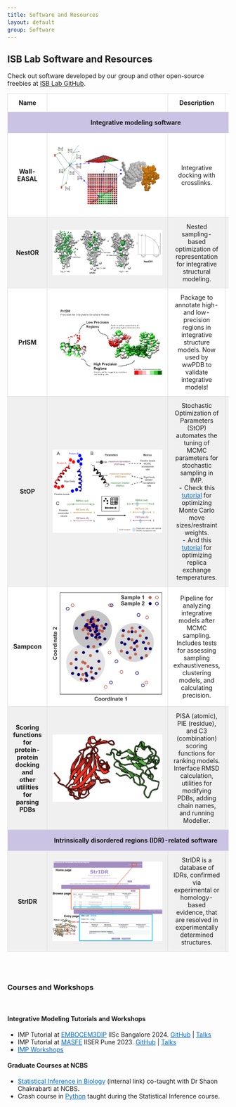 ```yaml
---
title: Software and Resources
layout: default
group: Software
---
```

<h2>ISB Lab Software and Resources</h2>
<div class="container-fluid">

Check out software developed by our group and other open-source freebies at [ISB Lab GitHub](https://github.com/isblab). <br>

<table>
    <thead>
        <tr>
            <th style="text-align: center; width: 20%;">Name</th>
            <th style="text-align: center; width: 30%;"></th>
            <th style="text-align: center; width: 40%;">Description</th>
            <th style="text-align: center; width: 10%;">Link</th>
        </tr>
    </thead>
    <tbody>
        <!-- Integrative modeling software section -->
        <tr class="heading-row">
            <td colspan="4" style="text-align: center; font-weight: bold; background-color: #cbc3e3; padding: 15px;">Integrative modeling software</td>
        </tr>
        <tr class="row-dark">
            <td style="text-align: center;">Wall-EASAL</td>
            <td style="text-align: center;"><img src="/static/img/software/easal.png" class="logo"></td>
            <td style="text-align: center;">Integrative docking with crosslinks.</td>
            <td style="text-align: center;">
            <a href="https://github.com/isblab/Integrative_docking_benchmark" class="link">GitHub</a><br>
            <a href="https://bitbucket.org/geoplexity/easal-dev/src/Crosslink" class="link"> EASAL Software</a>
            </td>
        </tr>
        <tr class="row-light">
            <td style="text-align: center;">NestOR</td>
            <td style="text-align: center;"><img src="/static/img/software/nestor.png" class="logo"></td>
            <td style="text-align: center;">Nested sampling-based optimization of representation for integrative structural modeling.</td>
            <td style="text-align: center;"><a href="https://github.com/isblab/nestor" class="link">GitHub</a></td>
        </tr>
        <tr class="row-dark">
            <td style="text-align: center;">PrISM</td>
            <td style="text-align: center;"><img src="/static/img/software/prism.png" class="logo"></td>
            <td style="text-align: center;">Package to annotate high- and low-precision regions in integrative structure models. Now used by wwPDB to validate integrative models!</td>
            <td style="text-align: center;"><a href="https://github.com/isblab/prism" class="link">GitHub</a></td>
        </tr>
        <tr class="row-light">
            <td style="text-align: center;">StOP</td>
            <td style="text-align: center;"><img src="/static/img/software/stop.png" class="logo"></td>
            <td style="text-align: center;">Stochastic Optimization of Parameters (StOP) automates the tuning of MCMC parameters for stochastic sampling in IMP.<br>
                - Check this <a href="https://github.com/isblab/stop/blob/main/docs/tutorial_basic.md" class="link">tutorial</a> for optimizing Monte Carlo move sizes/restraint weights.<br>
                - And this <a href="https://github.com/isblab/stop/blob/main/docs/tutorial_replica.md" class="link">tutorial</a> for optimizing replica exchange temperatures.
            </td>
            <td style="text-align: center;"><a href="https://github.com/isblab/stop" class="link">GitHub</a></td>
        </tr>
        <tr class="row-dark">
            <td style="text-align: center;">Sampcon</td>
            <td style="text-align: center;"><img src="/static/img/software/sampcon.png" class="logo"></td>
            <td style="text-align: center;">Pipeline for analyzing integrative models after MCMC sampling. Includes tests for assessing sampling exhaustiveness, clustering models, and calculating precision.</td>
            <td style="text-align: center;"><a href="https://github.com/salilab/imp-sampcon" class="link">GitHub</a></td>
        </tr>
        <tr class="row-light">
            <td style="text-align: center;">Scoring functions for protein-protein docking and other utilities for parsing PDBs</td>
            <td style="text-align: center;"><img src="/static/img/software/ppd.png" class="logo"></td>
            <td style="text-align: center;">PISA (atomic), PIE (residue), and C3 (combination) scoring functions for ranking models. Interface RMSD calculation, utilities for modifying PDBs, adding chain names, and running Modeller.</td>
            <td style="text-align: center;"><a href="https://github.com/isblab/dockingScripts/tree/main/capriScripts/potentials" class="link">GitHub</a></td>
        </tr>
        <!-- Database -->
        <tr class="heading-row">
            <td colspan="4" style="text-align: center; font-weight: bold; background-color: #cbc3e3; padding: 15px;">Intrinsically disordered regions (IDR)-related software</td>
        </tr>
        <tr class="row-light">
            <td style="text-align: center;">StrIDR</td>
            <td style="text-align: center;"><img src="/static/img/software/stridr.png" class="logo"></td>
            <td style="text-align: center;">StrIDR is a database of IDRs, confirmed via experimental or homology-based evidence, that are resolved in experimentally determined structures.</td>
            <td style="text-align: center;">
                <a href="https://github.com/isblab/stridr" class="link">GitHub</a><br>
                <a href="https://isblab.ncbs.res.in/stridr" class="link">Database</a>
            </td>
        </tr>
    </tbody>
</table>

<style>
    /* Add styles for alternating row colors */
    .row-light {
        background-color: #f0f0f0; /* Light grey */
    }
    .row-dark {
        background-color: #ffffff; /* White */
    }
    .heading-row {
        background-color: #cbc3e3; /* Light purple for headings */
    }
    .link {
        color: #0066cc; 
    }
    .logo {
        max-width: 250px;
        height: auto;
        vertical-align: middle;
    }
    table {
        width: 100%; 
        border-collapse: collapse; 
    }
    th, td {
        padding: 12px; 
        border: 1px solid #ddd;
    }
    th {
        background-color: #ffffff;
    }
    /* Bold text in the Name column */
    td:first-child {
        font-weight: bold;
    }
</style>

<br><br>

<h3>Courses and Workshops</h3><br>

<h4>Integrative Modeling Tutorials and Workshops</h4>
<ul>
    <li>
        IMP Tutorial at <a href="https://meetings.embo.org/event/24-cryo-em" class="link">EMBOCEM3DIP</a> IISc Bangalore 2024. 
        <a href="https://github.com/isblab/IMP_Tutorial" class="link">GitHub</a> | 
        <a href="https://drive.google.com/drive/folders/13dUNwgPMZE0mAeyGEdUwgnGz5ybfxs1Z" class="link">Talks</a>
    </li>
    <li>
        IMP Tutorial at <a href="https://sites.google.com/acads.iiserpune.ac.in/masfe/home" class="link">MASFE</a> IISER Pune 2023. 
        <a href="https://github.com/isblab/IMP_Tutorial/tree/masfe2023" class="link">GitHub</a> | 
        <a href="https://drive.google.com/drive/folders/188BHx67a8Wq53nDTanM-vWwX3X9F_OS5" class="link">Talks</a>
    </li>
    <li>
        <a href="https://integrativemodeling.org/talks.html" class="link">IMP Workshops</a>
    </li>
</ul>

<h4>Graduate Courses at NCBS</h4>
<ul>
    <li>
        <a href="https://moodle.ncbs.res.in/enrol/index.php?id=165" class="link">Statistical Inference in Biology</a> (internal link) co-taught with Dr Shaon Chakrabarti at NCBS.
    </li>
    <li>
        Crash course in <a href="https://github.com/isblab/pycrash" class="link">Python</a> taught during the Statistical Inference course.
    </li>
</ul>

